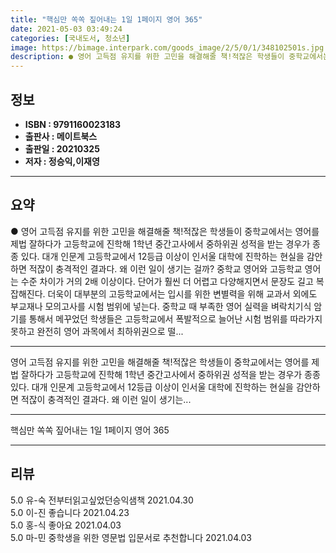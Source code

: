 ```yaml
---
title: "핵심만 쏙쏙 짚어내는 1일 1페이지 영어 365"
date: 2021-05-03 03:49:24
categories: [국내도서, 청소년]
image: https://bimage.interpark.com/goods_image/2/5/0/1/348102501s.jpg
description: ● 영어 고득점 유지를 위한 고민을 해결해줄 책!적잖은 학생들이 중학교에서는 영어를 제법 잘하다가 고등학교에 진학해 1학년 중간고사에서 중하위권 성적을 받는 경우가 종종 있다. 대개 인문계 고등학교에서 12등급 이상이 인서울 대학에 진학하는 현실을 감안하면 적잖이 충격적인 결과다. 왜
---
```


## **정보**

- **ISBN : 9791160023183**
- **출판사 : 메이트북스**
- **출판일 : 20210325**
- **저자 : 정승익,이재영**

------



## **요약**

●  영어 고득점 유지를 위한 고민을 해결해줄 책!적잖은 학생들이 중학교에서는 영어를 제법 잘하다가 고등학교에 진학해 1학년 중간고사에서 중하위권 성적을 받는 경우가 종종 있다. 대개 인문계 고등학교에서 12등급 이상이 인서울 대학에 진학하는 현실을 감안하면 적잖이 충격적인 결과다. 왜 이런 일이 생기는 걸까? 중학교 영어와 고등학교 영어는 수준 차이가 거의 2배 이상이다. 단어가 훨씬 더 어렵고 다양해지면서 문장도 길고 복잡해진다. 더욱이 대부분의 고등학교에서는 입시를 위한 변별력을 위해 교과서 외에도 부교재나 모의고사를 시험 범위에 넣는다. 중학교 때 부족한 영어 실력을 벼락치기식 암기를 통해서 메꾸었던 학생들은 고등학교에서 폭발적으로 늘어난 시험 범위를 따라가지 못하고 완전히 영어 과목에서 최하위권으로 떨...

------

영어 고득점 유지를 위한 고민을 해결해줄 책!적잖은 학생들이 중학교에서는 영어를 제법 잘하다가 고등학교에 진학해 1학년 중간고사에서 중하위권 성적을 받는 경우가 종종 있다. 대개 인문계 고등학교에서 12등급 이상이 인서울 대학에 진학하는 현실을 감안하면 적잖이 충격적인 결과다. 왜 이런 일이 생기는... 

------


핵심만 쏙쏙 짚어내는 1일 1페이지 영어 365 

------


## **리뷰** 

5.0 유-숙 전부터읽고싶었던승익샘책 2021.04.30 <br/>5.0 이-진 좋습니다 2021.04.23 <br/>5.0 홍-식 좋아요 2021.04.03 <br/>5.0 마-민 중학생을 위한 영문법 입문서로 추천합니다 2021.04.03 <br/>